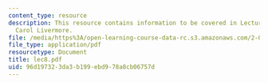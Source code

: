 ```yaml
---
content_type: resource
description: This resource contains information to be covered in Lecture 8 by Prof.
  Carol Livermore.
file: /media/https%3A/open-learning-course-data-rc.s3.amazonaws.com/2-001-mechanics-materials-i-fall-2006/96d197323da3b199ebd978a8cb06757d_lec8.pdf
file_type: application/pdf
resourcetype: Document
title: lec8.pdf
uid: 96d19732-3da3-b199-ebd9-78a8cb06757d
---
```

